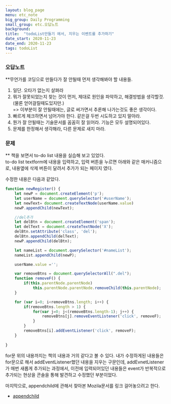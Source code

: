```yaml
---
layout: blog_page
menu: etc_note
big_group: Daily Programming
small_group: etc.오답노트
background:
title:  "todoList만들기 에서, 지우는 이벤트를 추가하기"
date_start: 2020-11-23
date_end: 2020-11-23
tags: todoList
---
```

### 오답노트
**무언가를 코딩으로 만들다가 잘 안될때 먼저 생각해봐야 할 내용들.  
1. 일단. 오타가 없는지 살펴라
2. 뭐가 잘못되었는지 찾는 것이 먼저, 제대로 원인을 파악하고, 해결방법을 생각할것.(물론 얻어걸릴때도있지만.)  
=> 이부분이 잘 안될때에는, 글로 써가면서 추론해 나가는것도 좋은 생각이다.
3. 빠르게 체크하면서 넘어가야 한다. 같은걸 두번 시도하고 있지 말아라.
4. 뭔가 잘 안될때는 기술문서를 꼼꼼히 잘 읽어라. 기능은 모두 설명되어있다.
5. 문제를 한정해서 생각해라, 다른 문제로 새지 마라.  


### 문제
** 책을 보면서 to-do list 내용을 실습해 보고 있었다.   
to-do list textform에 내용을 입력하고, 입력 버튼을 누르면 아래와 같은 매커니즘으로, 내용옆에 삭제 버튼이 달려서 추가가 되는 페이지 였다.


수정한 내용은 다음과 같았다.
~~~javascript
function newRegister() {
    let newP = document.createElement('p');
    let userName = document.querySelector('#userName');
    let newText= document.createTextNode(userName.value)
    newP.appendChild(newText);

    //del추가
    let delBtn = document.createElement('span');
    let delText = document.createTextNode('X');
    delBtn.setAttribute('class', 'del');
    delBtn.appendChild(delText);
    newP.appendChild(delBtn);

    let nameList = document.querySelector('#nameList');
    nameList.appendChild(newP);

    userName.value ='';

    var removeBtns = document.querySelectorAll(".del");
    function removeF() {
        if(this.parentNode.parentNode)
            this.parentNode.parentNode.removeChild(this.parentNode);
    }

    for (var i=0; i<removeBtns.length; i++) {
        if(removeBtns.length > 1) {
            for(var j=0; j<(removeBtns.length-1); j++) {
                removeBtns[j].removeEventListener('click', removeF);
            }
        }
        removeBtns[i].addEventListener('click', removeF);
    }
    
}
~~~
for문 위의 내용까지는 책의 내용과 거의 같다고 볼 수 있다. 
내가 수정하게된 내용들은 for문으로 해서 addEventListener했던 내용을 지우는 구문인데,
addEvnetListener가 매번 새롭게 추가되는 과정에서, 이전에 입력되어있던 내용들은 event가 반복적으로 추가되는 현상을 콘솔을 통해 발견하고 수정했던 부분이었다.  

마지막으로, appendchild에 관해서 찾아본 Mozila문서를 링크 걸어놓으려고 한다. 
- [appendchild](https://developer.mozilla.org/ko/docs/Web/API/Node/appendChild)